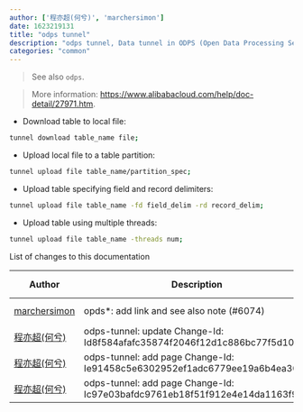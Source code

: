 ```yaml
---
author: ['程亦超(何兮)', 'marchersimon']
date: 1623219131
title: "odps tunnel"
description: "odps tunnel, Data tunnel in ODPS (Open Data Processing Service)."
categories: "common"
---
```

> See also `odps`.

> More information: <https://www.alibabacloud.com/help/doc-detail/27971.htm>.

- Download table to local file:

```bash
tunnel download table_name file;
```

- Upload local file to a table partition:

```bash
tunnel upload file table_name/partition_spec;
```

- Upload table specifying field and record delimiters:

```bash
tunnel upload file table_name -fd field_delim -rd record_delim;
```

- Upload table using multiple threads:

```bash
tunnel upload file table_name -threads num;
```
List of changes to this documentation


Author | Description | ISO 8601 Date | GitHub link
------|-----|-----|-----
[marchersimon](mailto:50295997+marchersimon@users.noreply.github.com) | opds*: add link and see also note (#6074) | 2021-06-09T08:12:11 | [b139da2bb6f8](https://github.com/tldr-pages/tldr/commit/b139da2bb6f8c8cb24c1948278fdd6247ec7ffd3)
[程亦超(何兮)](mailto:yichao.cheng@alibaba-inc.com) | odps-tunnel: update Change-Id: Id8f584afafc35874f2046f12d1c886bc77f5d105 | 2016-05-14T04:58:43 | [2c86fb2c8ec6](https://github.com/tldr-pages/tldr/commit/2c86fb2c8ec6b9ed157762fa1838682e10135753)
[程亦超(何兮)](mailto:yichao.cheng@alibaba-inc.com) | odps-tunnel: add page Change-Id: Ie91458c5e6302952ef1adc6779ee19a6b4ea3001 | 2016-05-12T15:46:45 | [8bfc4decba1c](https://github.com/tldr-pages/tldr/commit/8bfc4decba1c833a5bc85522be806e2076c11530)
[程亦超(何兮)](mailto:yichao.cheng@alibaba-inc.com) | odps-tunnel: add page Change-Id: Ic97e03bafdc9761eb18f51f912e4e14da1163f9a | 2016-05-12T15:43:06 | [a1198f3713aa](https://github.com/tldr-pages/tldr/commit/a1198f3713aa792a89669198f573232242d5d367)

